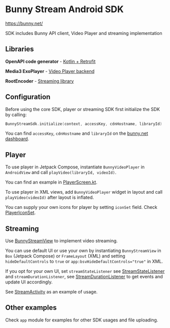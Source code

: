 # Bunny Stream Android SDK

https://bunny.net/

SDK includes Bunny API client, Video Player and streaming implementation

## Libraries

**OpenAPI code generator** - [Kotlin + Retrofit](https://openapi-generator.tech/docs/generators/kotlin/)

**Media3 ExoPlayer** - [Video Player backend](https://developer.android.com/guide/topics/media/exoplayer/)

**RootEncoder** - [Streaming library](https://github.com/pedroSG94/RootEncoder)

## Configuration

Before using the core SDK, player or streaming SDK first initialize the SDK by calling:

```kotlin
BunnyStreamSdk.initialize(context, accessKey, cdnHostname, libraryId)
```
You can find `accessKey`, `cdnHostname` and `libraryId` on the [bunny.net dashboard](dash.bunny.net).

## Player

To use player in Jetpack Compose, instantiate `BunnyVideoPlayer` in `AndroidView` and call `playVideo(libraryId, videoId)`.

You can find an example in [PlayerScreen.kt](app/src/main/java/net/bunnystream/android/player/PlayerScreen.kt).

To use player in XML views, add `BunnyVideoPlayer` widget in layout and call `playVideo(videoId)` after layout is inflated.

You can supply your own icons for player by setting `iconSet` field. Check [PlayerIconSet](player/src/main/java/net/bunnystream/player/model/PlayerIconSet.kt).

## Streaming

Use [BunnyStreamView](streaming/src/main/java/net/bunnystream/stream/BunnyStreamView.kt) to implement video streaming. 

You can use default UI or use your own by instantiating `BunnyStreamView` in `Box` (Jetpack Compose) or `FrameLayout` (XML) and setting `hideDefaultControls` to `true` or `app:bsvHideDefaultControls="true"` in XML.

If you opt for your own UI, set `streamStateListener` see [StreamStateListener](streaming/src/main/java/net/bunnystream/stream/StreamStateListener.kt) and `streamDurationListener`, see [StreamDurationListener](streaming/src/main/java/net/bunnystream/stream/StreamDurationListener.kt) to get events and update UI accordingly.

See [StreamActivity](app/src/main/java/net/bunnystream/android/ui/streaming/StreamActivity.kt) as an example of usage.

## Other examples

Check `app` module for examples for other SDK usages and file uploading.
 
